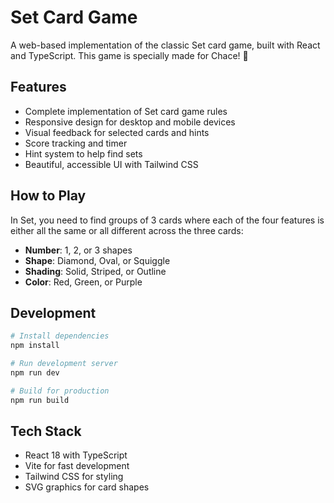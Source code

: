 # Set Card Game

A web-based implementation of the classic Set card game, built with React and TypeScript. This game is specially made for Chace! 💜

## Features

- Complete implementation of Set card game rules
- Responsive design for desktop and mobile devices
- Visual feedback for selected cards and hints
- Score tracking and timer
- Hint system to help find sets
- Beautiful, accessible UI with Tailwind CSS

## How to Play

In Set, you need to find groups of 3 cards where each of the four features is either all the same or all different across the three cards:
- **Number**: 1, 2, or 3 shapes
- **Shape**: Diamond, Oval, or Squiggle
- **Shading**: Solid, Striped, or Outline
- **Color**: Red, Green, or Purple

## Development

```bash
# Install dependencies
npm install

# Run development server
npm run dev

# Build for production
npm run build
```

## Tech Stack

- React 18 with TypeScript
- Vite for fast development
- Tailwind CSS for styling
- SVG graphics for card shapes